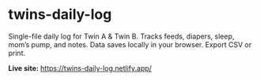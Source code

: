 # twins-daily-log

Single-file daily log for Twin A & Twin B. Tracks feeds, diapers, sleep, mom’s pump, and notes. Data saves locally in your browser. Export CSV or print.

**Live site:** https://twins-daily-log.netlify.app/
